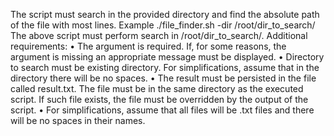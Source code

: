 The script must search in the provided directory and find the absolute path of
the file with most lines.
Example
./file_finder.sh -dir /root/dir_to_search/
The above script must perform search in /root/dir_to_search/.
Additional requirements:
• The argument is required. If, for some reasons, the argument is missing
an appropriate message must be displayed.
• Directory to search must be existing directory. For simplifications,
assume that in the directory there will be no spaces.
• The result must be persisted in the file called result.txt. The file must
be in the same directory as the executed script. If such file exists, the file
must be overridden by the output of the script.
• For simplifications, assume that all files will be .txt files and there will be
no spaces in their names.

